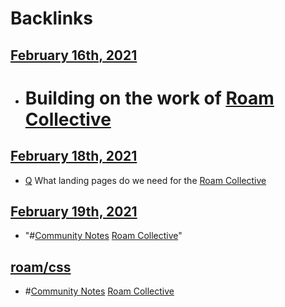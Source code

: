 
# Backlinks
## [February 16th, 2021](<February 16th, 2021.md>)
- # Building on the work of [Roam Collective](<Roam Collective.md>)

## [February 18th, 2021](<February 18th, 2021.md>)
- [Q](<Q.md>) What landing pages do we need for the [Roam Collective](<Roam Collective.md>)

## [February 19th, 2021](<February 19th, 2021.md>)
- "#[Community Notes](<Community Notes.md>) [Roam Collective](<Roam Collective.md>)"

## [roam/css](<roam/css.md>)
- #[Community Notes](<Community Notes.md>) [Roam Collective](<Roam Collective.md>)


